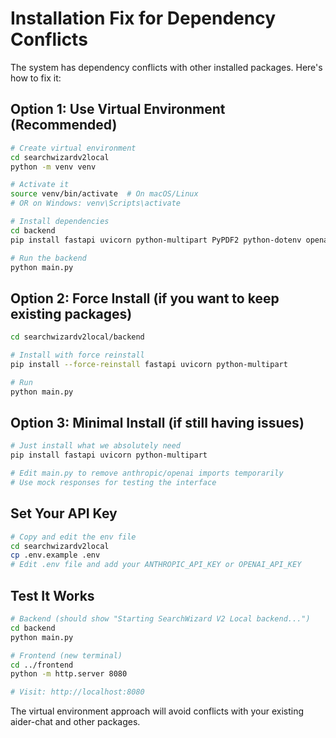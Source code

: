 # Installation Fix for Dependency Conflicts

The system has dependency conflicts with other installed packages. Here's how to fix it:

## Option 1: Use Virtual Environment (Recommended)

```bash
# Create virtual environment
cd searchwizardv2local
python -m venv venv

# Activate it
source venv/bin/activate  # On macOS/Linux
# OR on Windows: venv\Scripts\activate

# Install dependencies
cd backend
pip install fastapi uvicorn python-multipart PyPDF2 python-dotenv openai anthropic

# Run the backend
python main.py
```

## Option 2: Force Install (if you want to keep existing packages)

```bash
cd searchwizardv2local/backend

# Install with force reinstall
pip install --force-reinstall fastapi uvicorn python-multipart

# Run
python main.py
```

## Option 3: Minimal Install (if still having issues)

```bash
# Just install what we absolutely need
pip install fastapi uvicorn python-multipart

# Edit main.py to remove anthropic/openai imports temporarily
# Use mock responses for testing the interface
```

## Set Your API Key

```bash
# Copy and edit the env file
cd searchwizardv2local
cp .env.example .env
# Edit .env file and add your ANTHROPIC_API_KEY or OPENAI_API_KEY
```

## Test It Works

```bash
# Backend (should show "Starting SearchWizard V2 Local backend...")
cd backend
python main.py

# Frontend (new terminal)
cd ../frontend
python -m http.server 8080

# Visit: http://localhost:8080
```

The virtual environment approach will avoid conflicts with your existing aider-chat and other packages.
